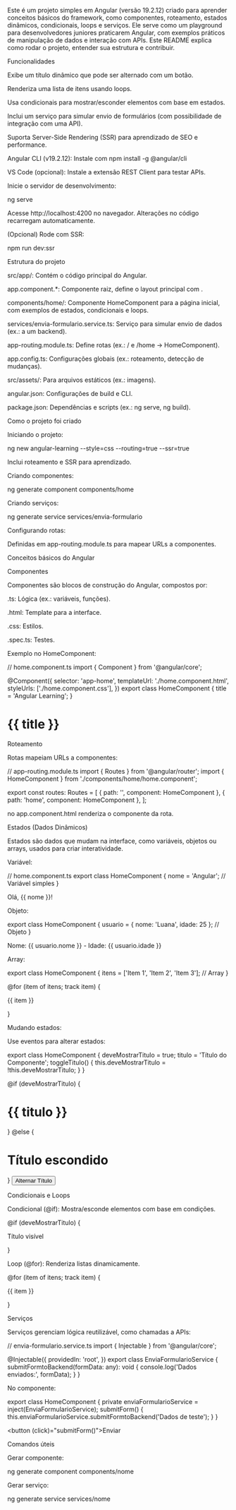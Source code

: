 Este é um projeto simples em Angular (versão 19.2.12) criado para aprender conceitos básicos do framework, como componentes, roteamento, estados dinâmicos, condicionais, loops e serviços. Ele serve como um playground para desenvolvedores juniores praticarem Angular, com exemplos práticos de manipulação de dados e interação com APIs. Este README explica como rodar o projeto, entender sua estrutura e contribuir.

Funcionalidades

Exibe um título dinâmico que pode ser alternado com um botão.


Renderiza uma lista de itens usando loops.


Usa condicionais para mostrar/esconder elementos com base em estados.


Inclui um serviço para simular envio de formulários (com possibilidade de integração com uma API).



Suporta Server-Side Rendering (SSR) para aprendizado de SEO e performance.



Angular CLI (v19.2.12): Instale com npm install -g @angular/cli


VS Code (opcional): Instale a extensão REST Client para testar APIs.


Inicie o servidor de desenvolvimento:

ng serve


Acesse http://localhost:4200 no navegador. Alterações no código recarregam automaticamente.


(Opcional) Rode com SSR:

npm run dev:ssr

Estrutura do projeto



src/app/: Contém o código principal do Angular.



app.component.*: Componente raiz, define o layout principal com <router-outlet>.



components/home/: Componente HomeComponent para a página inicial, com exemplos de estados, condicionais e loops.


services/envia-formulario.service.ts: Serviço para simular envio de dados (ex.: a um backend).


app-routing.module.ts: Define rotas (ex.: / e /home → HomeComponent).


app.config.ts: Configurações globais (ex.: roteamento, detecção de mudanças).


src/assets/: Para arquivos estáticos (ex.: imagens).


angular.json: Configurações de build e CLI.


package.json: Dependências e scripts (ex.: ng serve, ng build).

Como o projeto foi criado


Iniciando o projeto:

ng new angular-learning --style=css --routing=true --ssr=true


Inclui roteamento e SSR para aprendizado.


Criando componentes:

ng generate component components/home


Criando serviços:

ng generate service services/envia-formulario


Configurando rotas:



Definidas em app-routing.module.ts para mapear URLs a componentes.

Conceitos básicos do Angular

Componentes

Componentes são blocos de construção do Angular, compostos por:


.ts: Lógica (ex.: variáveis, funções).


.html: Template para a interface.


.css: Estilos.


.spec.ts: Testes.

Exemplo no HomeComponent:

// home.component.ts
import { Component } from '@angular/core';

@Component({
  selector: 'app-home',
  templateUrl: './home.component.html',
  styleUrls: ['./home.component.css'],
})
export class HomeComponent {
  title = 'Angular Learning';
}

<!-- home.component.html -->
<h1>{{ title }}</h1>

Roteamento

Rotas mapeiam URLs a componentes:

// app-routing.module.ts
import { Routes } from '@angular/router';
import { HomeComponent } from './components/home/home.component';

export const routes: Routes = [
  { path: '', component: HomeComponent },
  { path: 'home', component: HomeComponent },
];



<router-outlet> no app.component.html renderiza o componente da rota.

Estados (Dados Dinâmicos)

Estados são dados que mudam na interface, como variáveis, objetos ou arrays, usados para criar interatividade.

Variável:

// home.component.ts
export class HomeComponent {
  nome = 'Angular'; // Variável simples
}

<!-- home.component.html -->
<p>Olá, {{ nome }}!</p>

Objeto:

export class HomeComponent {
  usuario = { nome: 'Luana', idade: 25 }; // Objeto
}

<p>Nome: {{ usuario.nome }} - Idade: {{ usuario.idade }}</p>

Array:

export class HomeComponent {
  itens = ['Item 1', 'Item 2', 'Item 3']; // Array
}

@for (item of itens; track item) {
  <p>{{ item }}</p>
}

Mudando estados:


Use eventos para alterar estados:

export class HomeComponent {
  deveMostrarTitulo = true;
  titulo = 'Título do Componente';
  toggleTitulo() {
    this.deveMostrarTitulo = !this.deveMostrarTitulo;
  }
}

@if (deveMostrarTitulo) {
  <h1>{{ titulo }}</h1>
} @else {
  <h1>Título escondido</h1>
}
<button (click)="toggleTitulo()">Alternar Título</button>

Condicionais e Loops

Condicional (@if): Mostra/esconde elementos com base em condições.

@if (deveMostrarTitulo) {
  <p>Título visível</p>
}


Loop (@for): Renderiza listas dinamicamente.

@for (item of itens; track item) {
  <p>{{ item }}</p>
}

Serviços

Serviços gerenciam lógica reutilizável, como chamadas a APIs:

// envia-formulario.service.ts
import { Injectable } from '@angular/core';

@Injectable({
  providedIn: 'root',
})
export class EnviaFormularioService {
  submitFormtoBackend(formData: any): void {
    console.log('Dados enviados:', formData);
  }
}



No componente:

export class HomeComponent {
  private enviaFormularioService = inject(EnviaFormularioService);
  submitForm() {
    this.enviaFormularioService.submitFormtoBackend('Dados de teste');
  }
}

<button (click)="submitForm()">Enviar</button>

Comandos úteis



Gerar componente:

ng generate component components/nome


Gerar serviço:

ng generate service services/nome
